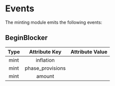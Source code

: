 # **Events**

The minting module emits the following events:

## **BeginBlocker**

| Type 	|   Attribute Key  	| Attribute Value 	|
|:----:	|:----------------:	|:---------------:	|
| mint 	| inflation        	|                 	|
| mint 	| phase_provisions 	|                 	|
| mint 	| amount           	|                 	|
